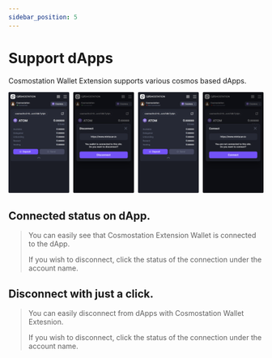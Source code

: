 ```yaml
---
sidebar_position: 5
---
```


# Support dApps

Cosmostation Wallet Extension supports various cosmos based dApps.

![Support dApps](/img/guide/extension/dapp/connect.png)

## Connected status on dApp.
> You can easily see that Cosmostation Extension Wallet is connected to the dApp.
>
> If you wish to disconnect, click the status of the connection under the account name.

## Disconnect with just a click.
> You can easily disconnect from dApps with Cosmostation Wallet Extesnion.
>
> If you wish to disconnect, click the status of the connection under the account name.

